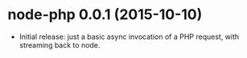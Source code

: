 # node-php 0.0.1 (2015-10-10)
* Initial release: just a basic async invocation of a PHP request,
  with streaming back to node.

